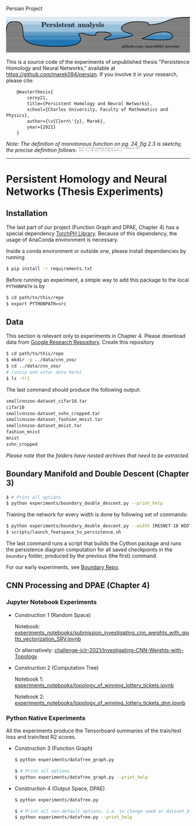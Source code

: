 Persian Project

![Persistent analysis](figures/persian_logo.png)


This is a source code of the experiments of unpublished thesis "Persistence Homology and Neural Networks," available at https://github.com/marek094/persian. If you involve it in your research, please cite:
```
    @masterthesis{
        cerny21, 
        title={Persistent Homology and Neural Networks}, 
        school={Charles University, Faculty of Mathematics and Physics},
        author={\v{C}ern\'{y}, Marek}, 
        year={2021}
    }
```

*Note: The definition of monotonous function on pg. 24, fig 2.3 is sketchy, the precise definition follows:*
<img src='figures/note.png' width=35%>



---
# Persistent Homology and Neural Networks (Thesis Experiments)

## Installation
The last part of our project (Function Graph and DPAE, Chapter 4) has a special dependency
[TorchPH Library](https://c-hofer.github.io/torchph/install/index.html).
Because of this dependency, the usage of AnaConda environment is necessary.

Inside a conda environment or outside one, please install dependencies by running 
```bash
$ pip install -r requirements.txt
```

Before running an experiment, a simple way to add this package to the local `PYTHONPATH` is by
```bash
$ cd path/to/this/repo
$ export PYTHONPATH=src
```

## Data

This section is relevant only to experiments in Chapter 4. Please download data from [Google Research Repository](https://github.com/google-research/google-research/tree/master/dnn_predict_accuracy).
Create this repository
```bash
$ cd path/to/this/repo
$ mkdir -p ../data/cnn_zoo/
$ cd ../data/cnn_zoo/
# [unzip and untar data here]
$ ls -tr1
```
The last command should produce the following output:

```bash
smallcnnzoo-dataset_cifar10.tar
cifar10
smallcnnzoo-dataset_svhn_cropped.tar
smallcnnzoo-dataset_fashion_mnist.tar
smallcnnzoo-dataset_mnist.tar
fashion_mnist
mnist
svhn_cropped
```

_Please note that the folders have nested archives that need to be extracted._


## Boundary Manifold and Double Descent (Chapter 3)

```bash
$ # Print all options 
$ python experiments/boundary_double_descent.py --print_help
```


Training the network for every width is done by following set of commands:


```bash
$ python experiments/boundary_double_descent.py --width [RESNET-18 WIDTH]
$ scripts/launch_featspace_to_persistence.sh
```

The last command runs a script that builds the Cython package and runs the persistence diagram computation for all saved checkpoints in the `boundary` folder, produced by the previous (the first) command.

For our early experiments, see [Boundary Repo](https://github.com/marek094/boundary).

## CNN Processing and DPAE (Chapter 4)


### Jupyter Notebook Experiments

- Construction 1 (Random Space)

    Notebook: [experiments_notebooks/submission_investigating_cnn_weights_with_giotto_vectorization_SRV.ipynb](https://github.com/marek094/persian/blob/master/experiments_notebooks/submission_investigating_cnn_weights_with_giotto_vectorization_SRV.ipynb) 
    
    Or alternatively: [challenge-iclr-2021/Investigating-CNN-Weights-with-Topology](https://github.com/geomstats/challenge-iclr-2021/tree/main/marek094__Investigating-CNN-Weights-with-Topology)
- Construction 2 (Computation Tree)

    Notebook 1: [experiments_notebooks/topology_of_winning_lottery_tickets.ipynb](https://github.com/marek094/persian/blob/master/experiments_notebooks/topology_of_winning_lottery_tickets.ipynb) 
    
    Notebook 2: [experiments_notebooks/topology_of_winning_lottery_tickets_dnn.ipynb](https://github.com/marek094/persian/blob/master/experiments_notebooks/topology_of_winning_lottery_tickets_dnn.ipynb)

### Python Native Experiments
All the experiments produce the Tensorboard summaries of the train/test loss and train/test R2 scores.


- Construction 3 (Function Graph)

    ```bash
    $ python experiments/datafree_graph.py
    ```
    
    
    ```bash
    $ # Print all options 
    $ python experiments/datafree_graph.py --print_help
    ```


- Construction 4 (Output Space, DPAE)

    ```bash
    $ python experiments/datafree.py
    ```

    ```bash
    $ # Print all non-default options, i.e. to change seed or dataset_base from the cifar10 
    $ python experiments/datafree.py --print_help
    ```


